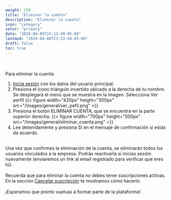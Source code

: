 ```yaml
---
weight: 250
title: "Eliminar la cuenta"
description: "Eliminar la cuenta"
icon: "category"
color: "primary"
date: "2024-04-08T23:13:49-05:00"
lastmod: "2024-04-08T23:13:49-05:00"
draft: false
toc: true
---
```

<br></br>
Para eliminar la cuenta:
1. [Inicia sesión](Iniciar_sesión.md) con los datos del usuario principal.
2. Presiona el ícono triángulo invertido ubicado a la derecha de tu nombre. Se desplegará el menú que se muestra en la imagen. Selecciona Ver perfil
{{< figure width="420px" height="300px" src="/images/general/ver_pefil.png" >}}
3. Presiona el botón ELIMINAR CUENTA, que se encuentra en la parte superior derecha.
{{< figure width="700px" height="500px" src="/images/general/eliminar_cuenta.png" >}}
4. Lee detenidamente y presiona SI en el mensaje de confirmación si estás de acuerdo.
<br></br>

Una vez que confirmes la eliminación de la cuenta, se eliminarán todos los usuarios vinculados a la empresa. Podrás reactivarla si inicias sesión nuevamente (enviaremos un link al email registrado para verificar que eres tú).<br></br>
Recuerda que para eliminar la cuenta no debes tener suscripciones activas. En la sección [Cancelar suscripción](../../Suscripcíon_y_Pagos/Tu_Suscripcion/Cancelar_suscripción.md) te mostramos cómo hacerlo.<br></br>
¡Esperamos que pronto vuelvas a formar parte de la plataforma!.
